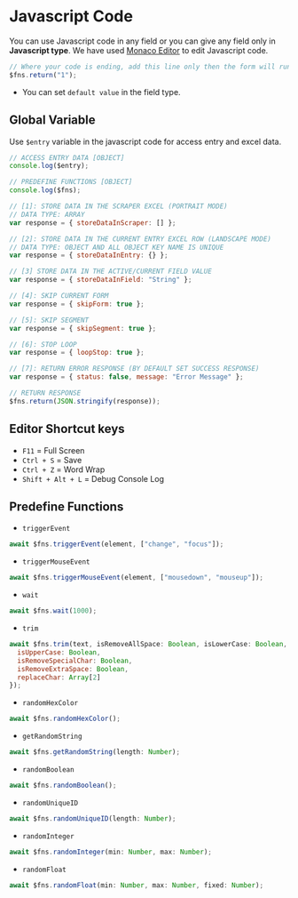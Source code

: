 # Javascript Code

You can use Javascript code in any field or you can give any field only in **Javascript type**. We have used [Monaco Editor](https://microsoft.github.io/monaco-editor/) to edit Javascript code.

```js
// Where your code is ending, add this line only then the form will run further.
$fns.return("1");
```

- You can set `default value` in the field type.

## Global Variable

Use `$entry` variable in the javascript code for access entry and excel data.

```js
// ACCESS ENTRY DATA [OBJECT]
console.log($entry);

// PREDEFINE FUNCTIONS [OBJECT]
console.log($fns);

// [1]: STORE DATA IN THE SCRAPER EXCEL (PORTRAIT MODE)
// DATA TYPE: ARRAY
var response = { storeDataInScraper: [] };

// [2]: STORE DATA IN THE CURRENT ENTRY EXCEL ROW (LANDSCAPE MODE)
// DATA TYPE: OBJECT AND ALL OBJECT KEY NAME IS UNIQUE
var response = { storeDataInEntry: {} };

// [3] STORE DATA IN THE ACTIVE/CURRENT FIELD VALUE
var response = { storeDataInField: "String" };

// [4]: SKIP CURRENT FORM
var response = { skipForm: true };

// [5]: SKIP SEGMENT
var response = { skipSegment: true };

// [6]: STOP LOOP
var response = { loopStop: true };

// [7]: RETURN ERROR RESPONSE (BY DEFAULT SET SUCCESS RESPONSE)
var response = { status: false, message: "Error Message" };

// RETURN RESPONSE
$fns.return(JSON.stringify(response));
```

## Editor Shortcut keys

- `F11` = Full Screen
- `Ctrl + S` = Save
- `Ctrl + Z` = Word Wrap
- `Shift + Alt + L` = Debug Console Log

## Predefine Functions

- `triggerEvent`

```js
await $fns.triggerEvent(element, ["change", "focus"]);
```

- `triggerMouseEvent`

```js
await $fns.triggerMouseEvent(element, ["mousedown", "mouseup"]);
```

- `wait`

```js
await $fns.wait(1000);
```

- `trim`

```js
await $fns.trim(text, isRemoveAllSpace: Boolean, isLowerCase: Boolean, {
  isUpperCase: Boolean,
  isRemoveSpecialChar: Boolean,
  isRemoveExtraSpace: Boolean,
  replaceChar: Array[2]
});
```

- `randomHexColor`

```js
await $fns.randomHexColor();
```

- `getRandomString`

```js
await $fns.getRandomString(length: Number);
```

- `randomBoolean`

```js
await $fns.randomBoolean();
```

- `randomUniqueID`

```js
await $fns.randomUniqueID(length: Number);
```

- `randomInteger`

```js
await $fns.randomInteger(min: Number, max: Number);
```

- `randomFloat`

```js
await $fns.randomFloat(min: Number, max: Number, fixed: Number);
```

